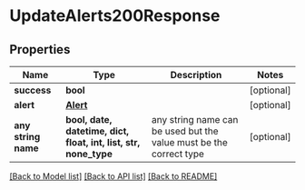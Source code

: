 # UpdateAlerts200Response


## Properties
Name | Type | Description | Notes
------------ | ------------- | ------------- | -------------
**success** | **bool** |  | [optional] 
**alert** | [**Alert**](Alert.md) |  | [optional] 
**any string name** | **bool, date, datetime, dict, float, int, list, str, none_type** | any string name can be used but the value must be the correct type | [optional]

[[Back to Model list]](../README.md#documentation-for-models) [[Back to API list]](../README.md#documentation-for-api-endpoints) [[Back to README]](../README.md)


